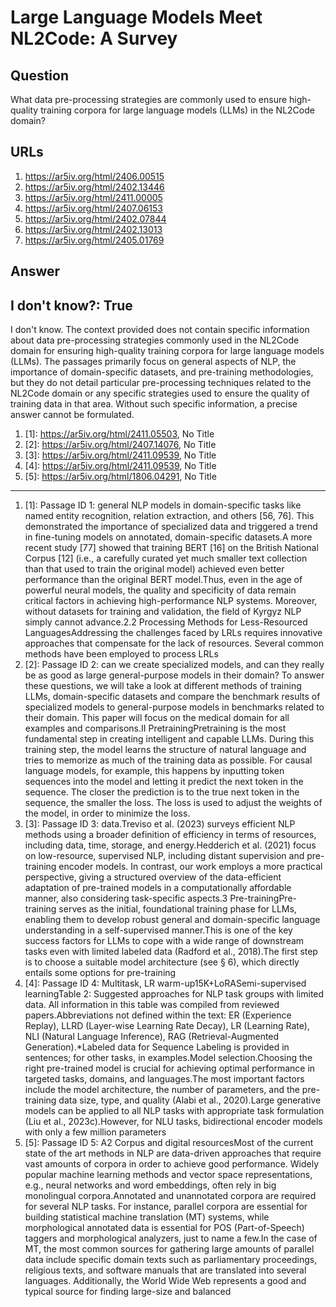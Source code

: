 # Large Language Models Meet NL2Code: A Survey

## Question

What data pre-processing strategies are commonly used to ensure high-quality training corpora for large language models (LLMs) in the NL2Code domain?

## URLs

1. https://ar5iv.org/html/2406.00515
2. https://ar5iv.org/html/2402.13446
3. https://ar5iv.org/html/2411.00005
4. https://ar5iv.org/html/2407.06153
5. https://ar5iv.org/html/2402.07844
6. https://ar5iv.org/html/2402.13013
7. https://ar5iv.org/html/2405.01769

## Answer

## I don't know?: True

I don't know. The context provided does not contain specific information about data pre-processing strategies commonly used in the NL2Code domain for ensuring high-quality training corpora for large language models (LLMs). The passages primarily focus on general aspects of NLP, the importance of domain-specific datasets, and pre-training methodologies, but they do not detail particular pre-processing techniques related to the NL2Code domain or any specific strategies used to ensure the quality of training data in that area. Without such specific information, a precise answer cannot be formulated.

1. [1]:  https://ar5iv.org/html/2411.05503, No Title
2. [2]:  https://ar5iv.org/html/2407.14076, No Title
3. [3]:  https://ar5iv.org/html/2411.09539, No Title
4. [4]:  https://ar5iv.org/html/2411.09539, No Title
5. [5]:  https://ar5iv.org/html/1806.04291, No Title
---
1. [1]:  Passage ID 1: general NLP models in domain-specific tasks like named entity recognition, relation extraction, and others [56, 76]. This demonstrated the importance of specialized data and triggered a trend in fine-tuning models on annotated, domain-specific datasets.A more recent study [77] showed that training BERT [16] on the British National Corpus [12] (i.e., a carefully curated yet much smaller text collection than that used to train the original model) achieved even better performance than the original BERT model.Thus, even in the age of powerful neural models, the quality and specificity of data remain critical factors in achieving high-performance NLP systems. Moreover, without datasets for training and validation, the field of Kyrgyz NLP simply cannot advance.2.2 Processing Methods for Less-Resourced LanguagesAddressing the challenges faced by LRLs requires innovative approaches that compensate for the lack of resources. Several common methods have been employed to process LRLs
2. [2]:  Passage ID 2: can we create specialized models, and can they really be as good as large general-purpose models in their domain? To answer these questions, we will take a look at different methods of training LLMs, domain-specific datasets and compare the benchmark results of specialized models to general-purpose models in benchmarks related to their domain. This paper will focus on the medical domain for all examples and comparisons.II PretrainingPretraining is the most fundamental step in creating intelligent and capable LLMs. During this training step, the model learns the structure of natural language and tries to memorize as much of the training data as possible. For causal language models, for example, this happens by inputting token sequences into the model and letting it predict the next token in the sequence. The closer the prediction is to the true next token in the sequence, the smaller the loss. The loss is used to adjust the weights of the model, in order to minimize the loss.
3. [3]:  Passage ID 3: data.Treviso et al. (2023) surveys efficient NLP methods using a broader definition of efficiency in terms of resources, including data, time, storage, and energy.Hedderich et al. (2021) focus on low-resource, supervised NLP, including distant supervision and pre-training encoder models. In contrast, our work employs a more practical perspective, giving a structured overview of the data-efficient adaptation of pre-trained models in a computationally affordable manner, also considering task-specific aspects.3 Pre-trainingPre-training serves as the initial, foundational training phase for LLMs, enabling them to develop robust general and domain-specific language understanding in a self-supervised manner.This is one of the key success factors for LLMs to cope with a wide range of downstream tasks even with limited labeled data (Radford et al., 2018).The first step is to choose a suitable model architecture (see § 6), which directly entails some options for pre-training
4. [4]:  Passage ID 4: Multitask, LR warm-up15K+LoRASemi-supervised learningTable 2: Suggested approaches for NLP task groups with limited data. All information in this table was compiled from reviewed papers.Abbreviations not defined within the text: ER (Experience Replay), LLRD (Layer-wise Learning Rate Decay), LR (Learning Rate), NLI (Natural Language Inference), RAG (Retrieval-Augmented Generation).*Labeled data for Sequence Labeling is provided in sentences; for other tasks, in examples.Model selection.Choosing the right pre-trained model is crucial for achieving optimal performance in targeted tasks, domains, and languages.The most important factors include the model architecture, the number of parameters, and the pre-training data size, type, and quality (Alabi et al., 2020).Large generative models can be applied to all NLP tasks with appropriate task formulation (Liu et al., 2023c).However, for NLU tasks, bidirectional encoder models with only a few million parameters
5. [5]:  Passage ID 5: A2 Corpus and digital resourcesMost of the current state of the art methods in NLP are data-driven approaches that require vast amounts of corpora in order to achieve good performance. Widely popular machine learning methods and vector space representations, e.g., neural networks and word embeddings, often rely in big monolingual corpora.Annotated and unannotated corpora are required for several NLP tasks. For instance, parallel corpora are essential for building statistical machine translation (MT) systems, while morphological annotated data is essential for POS (Part-of-Speech) taggers and morphological analyzers, just to name a few.In the case of MT, the most common sources for gathering large amounts of parallel data include specific domain texts such as parliamentary proceedings, religious texts, and software manuals that are translated into several languages. Additionally, the World Wide Web represents a good and typical source for finding large-size and balanced